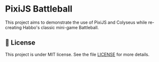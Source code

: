 # PixiJS Battleball

This project aims to demonstrate the use of PixiJS and Colyseus while re-creating Habbo's classic mini-game Battleball.

## 📝 License

This project is under MIT license. See the file [LICENSE](LICENSE) for more details.